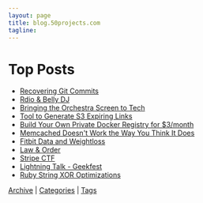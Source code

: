 ```yaml
---
layout: page
title: blog.50projects.com
tagline:
---
```


Top Posts
=========
* [Recovering Git Commits](/2014/12/recovering-git-commits.html)
* [Rdio & Belly DJ](/2014/10/rdio-belly-dj.html)
* [Bringing the Orchestra Screen to Tech](/2014/10/bringing-the-orchestra-screen-to-tech.html)
* [Tool to Generate S3 Expiring Links](/2014/08/tool-to-generate-s3-expiring-links.html)
* [Build Your Own Private Docker Registry for $3/month](/2014/08/build-your-own-private-docker-registry.html)
* [Memcached Doesn't Work the Way You Think It Does](/2014/02/memcached-doesnt-work-way-you-think-it.html)
* [Fitbit Data and Weightloss](/2014/01/fitbit-data-and-weightloss.html)
* [Law & Order](/2014/01/law-order.html)
* [Stripe CTF](/2012/02/stripe-ctf.html)
* [Lightning Talk - Geekfest](/2011/08/lightning-talk-geekfest.html)
* [Ruby String XOR Optimizations](/2010/12/ruby-string-xor-optimizations.html)

<span class="archive">
  <a class="archive" href="{{ BASE_PATH }}{{ site.JB.archive_path }}">Archive</a>
</span>
|
<span class="categories">
  <a class="categories" href="{{ BASE_PATH }}{{ site.JB.categories_path }}">Categories</a>
</span>
|
<span class="tagss">
  <a class="tags" href="{{ BASE_PATH }}{{ site.JB.tags_path }}">Tags</a>
</span>
